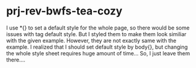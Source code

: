 # prj-rev-bwfs-tea-cozy
I use *{} to set a default style for the whole page, so there would be some issues with tag default style. But I styled them to make them look similiar with the given example. However, they are not exactly same with the example. I realized that I should set default style by body{}, but changing the whole style sheet requires huge amount of time... So, I just leave them there....
